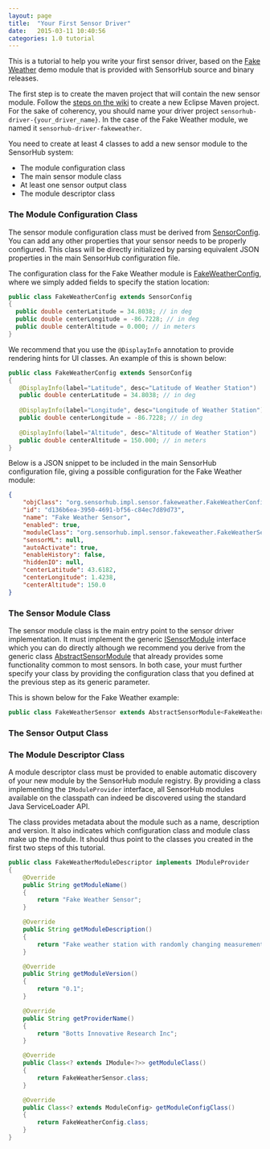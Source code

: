 ```yaml
---
layout: page
title:  "Your First Sensor Driver"
date:   2015-03-11 10:40:56
categories: 1.0 tutorial
---
```



This is a tutorial to help you write your first sensor driver, based on the [Fake Weather][] demo module that is provided with SensorHub source and binary releases.

The first step is to create the maven project that will contain the new sensor module. Follow the [steps on the wiki](https://github.com/sensiasoft/sensorhub/wiki/Adding-new-modules) to create a new Eclipse Maven project. For the sake of coherency, you should name your driver project `sensorhub-driver-{your_driver_name}`. In the case of the Fake Weather module, we named it `sensorhub-driver-fakeweather`.

You need to create at least 4 classes to add a new sensor module to the SensorHub system:

  * The module configuration class
  * The main sensor module class
  * At least one sensor output class
  * The module descriptor class

[Fake Weather]: https://github.com/sensiasoft/sensorhub/tree/master/sensorhub-driver-fakeweather/src/main/java/org/sensorhub/impl/sensor/fakeweather


### The Module Configuration Class

The sensor module configuration class must be derived from [SensorConfig][]. You can add any other properties that your sensor needs to be properly configured. This class will be directly initialized by parsing equivalent JSON properties in the main SensorHub configuration file.

The configuration class for the Fake Weather module is [FakeWeatherConfig][], where we simply added fields to specify the station location:

```java
public class FakeWeatherConfig extends SensorConfig
{
  public double centerLatitude = 34.8038; // in deg
  public double centerLongitude = -86.7228; // in deg
  public double centerAltitude = 0.000; // in meters
}
```

We recommend that you use the `@DisplayInfo` annotation to provide rendering hints for UI classes. An example of this is shown below:

```java
public class FakeWeatherConfig extends SensorConfig
{
   @DisplayInfo(label="Latitude", desc="Latitude of Weather Station")
   public double centerLatitude = 34.8038; // in deg
   
   @DisplayInfo(label="Longitude", desc="Longitude of Weather Station")
   public double centerLongitude = -86.7228; // in deg
   
   @DisplayInfo(label="Altitude", desc="Altitude of Weather Station")
   public double centerAltitude = 150.000; // in meters
}
```

Below is a JSON snippet to be included in the main SensorHub configuration file, giving a possible configuration for the Fake Weather module:

```json
{
    "objClass": "org.sensorhub.impl.sensor.fakeweather.FakeWeatherConfig",
    "id": "d136b6ea-3950-4691-bf56-c84ec7d89d73",
    "name": "Fake Weather Sensor",
    "enabled": true,
    "moduleClass": "org.sensorhub.impl.sensor.fakeweather.FakeWeatherSensor",
    "sensorML": null,
    "autoActivate": true,
    "enableHistory": false,
    "hiddenIO": null,
    "centerLatitude": 43.6182,
    "centerLongitude": 1.4238,
    "centerAltitude": 150.0
}
```



[FakeWeatherConfig]: https://github.com/sensiasoft/sensorhub/blob/master/sensorhub-driver-fakeweather/src/main/java/org/sensorhub/impl/sensor/fakeweather/FakeWeatherConfig.java


### The Sensor Module Class

The sensor module class is the main entry point to the sensor driver implementation. It must implement the generic [ISensorModule][] interface which you can do directly although we recommend you derive from the generic class [AbstractSensorModule][] that already provides some functionality common to most sensors. In both case, your must further specify your class by providing the configuration class that you defined at the previous step as its generic parameter. 

This is shown below for the Fake Weather example:

```java
public class FakeWeatherSensor extends AbstractSensorModule<FakeWeatherConfig>
```


[ISensorModule]: https://github.com/sensiasoft/sensorhub/blob/master/sensorhub-core/src/main/java/org/sensorhub/api/sensor/ISensorModule.java

[AbstractSensorModule]: https://github.com/sensiasoft/sensorhub/blob/master/sensorhub-core/src/main/java/org/sensorhub/impl/sensor/AbstractSensorModule.java


### The Sensor Output Class



### The Module Descriptor Class

A module descriptor class must be provided to enable automatic discovery of your new module by the SensorHub module registry. By providing a class implementing the `IModuleProvider` interface, all SensorHub modules available on the classpath can indeed be discovered using the standard Java ServiceLoader API.

The class provides metadata about the module such as a name, description and version. It also indicates which configuration class and module class make up the module. It should thus point to the classes you created in the first two steps of this tutorial.

```java
public class FakeWeatherModuleDescriptor implements IModuleProvider
{
    @Override
    public String getModuleName()
    {
        return "Fake Weather Sensor";
    }

    @Override
    public String getModuleDescription()
    {
        return "Fake weather station with randomly changing measurements";
    }

    @Override
    public String getModuleVersion()
    {
        return "0.1";
    }

    @Override
    public String getProviderName()
    {
        return "Botts Innovative Research Inc";
    }

    @Override
    public Class<? extends IModule<?>> getModuleClass()
    {
        return FakeWeatherSensor.class;
    }

    @Override
    public Class<? extends ModuleConfig> getModuleConfigClass()
    {
        return FakeWeatherConfig.class;
    }
}
```


[SensorConfig]: https://github.com/sensiasoft/sensorhub/blob/master/sensorhub-core/src/main/java/org/sensorhub/api/sensor/SensorConfig.java
